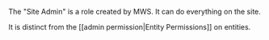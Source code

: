 The "Site Admin" is a role created by MWS. It can do everything on the site. 

It is distinct from the [[admin permission|Entity Permissions]] on entities. 